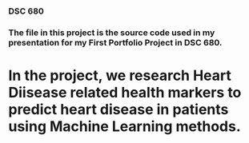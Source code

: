 ### DSC 680
### The file in this project is the source code used in my presentation for my First Portfolio Project in DSC 680. 
# In the project, we research Heart Diisease related health markers to predict heart disease in patients using Machine Learning methods.
